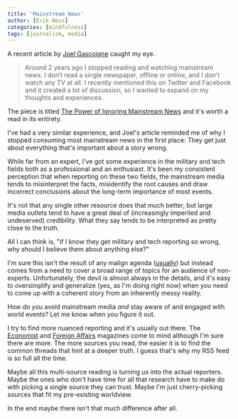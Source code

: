 ```yaml
---
title: 'Mainstream News'
author: [Erik Hess]
categories: [mindfulness]
tags: [journalism, media]
---
```

A recent article by [Joel Gascoigne][1] caught my eye. 

   [1]: http://joel.is/

> Around 2 years ago I stopped reading and watching mainstream news. I don’t read a single newspaper, offline or online, and I don’t watch any TV at all. I recently mentioned this on Twitter and Facebook and it created a lot of discussion, so I wanted to expand on my thoughts and experiences.

The piece is titled [The Power of Ignoring Mainstream News][2] and it's worth a read in its entirety.

   [2]: http://joel.is/post/31582795753/the-power-of-ignoring-mainstream-news

I've had a very similar experience, and Joel's article reminded me of why I stopped consuming most mainstream news in the first place: They get just about everything that's important about a story wrong.

<p class="has-pullquote" data-pullquote="if I know they get military and tech reporting so wrong, why should I believe them about anything else?">While far from an expert, I've got some experience in the military and tech fields both as a professional and an enthusiast. It's been my consistent perception that when reporting on these two fields, the mainstream media tends to misinterpret the facts, misidentify the root causes and draw incorrect conclusions about the long-term importance of most events.</p>

It's not that any single other resource does that much better, but large media outlets tend to have a great deal of (increasingly imperiled and undeserved) credibility. What they say tends to be interpreted as pretty close to the truth.

All I can think is, "if I know they get military and tech reporting so wrong, why should I believe them about anything else?"

I'm sure this isn't the result of any malign agenda ([usually](http://foxnews.com)) but instead comes from a need to cover a broad range of topics for an audience of non-experts. Unfortunately, the devil is almost always in the details, and it's easy to oversimplify and generalize (yes, as I'm doing right now) when you need to come up with a coherent story from an inherently messy reality. 

How do you avoid mainstream media _and_ stay aware of and engaged with world events? Let me know when you figure it out.

I try to find more nuanced reporting and it's usually out there. The [Economist][4] and [Foreign Affairs][5] magazines come to mind although I'm sure there are more. The more sources you read, the easier it is to find the common threads that hint at a deeper truth. I guess that's why my RSS feed is so full all the time.

   [4]: http://www.economist.com/
   [5]: http://www.foreignaffairs.com/

Maybe all this multi-source reading is turning _us_ into the actual reporters. Maybe the ones who don't have time for all that research have to make do with picking a single source they can trust. Maybe I'm just cherry-picking sources that fit my pre-existing worldview.

In the end maybe there isn't that much difference after all.